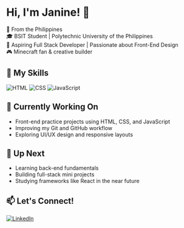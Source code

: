# Hi, I'm Janine! 👋  
📍 From the Philippines  
🎓 BSIT Student | Polytechnic University of the Philippines  
🎯 Aspiring Full Stack Developer | Passionate about Front-End Design  
🎮 Minecraft fan & creative builder  

## 🚀 My Skills  
![HTML](https://img.shields.io/badge/HTML-5-E34F26?style=flat&logo=html5&logoColor=white)
![CSS](https://img.shields.io/badge/CSS-3-1572B6?style=flat&logo=css3&logoColor=white)
![JavaScript](https://img.shields.io/badge/JavaScript-F7DF1E?style=flat&logo=javascript&logoColor=black)

## 📌 Currently Working On  
- Front-end practice projects using HTML, CSS, and JavaScript  
- Improving my Git and GitHub workflow  
- Exploring UI/UX design and responsive layouts  

## 🌱 Up Next  
- Learning back-end fundamentals  
- Building full-stack mini projects  
- Studying frameworks like React in the near future  

## 📫 Let's Connect!  
[![LinkedIn](https://img.shields.io/badge/LinkedIn-blue?style=flat&logo=linkedin&logoColor=white)](https://www.linkedin.com/in/nineadore/)
